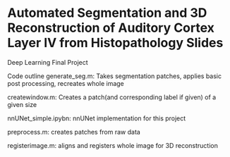 # Automated Segmentation and 3D Reconstruction of Auditory Cortex Layer IV from Histopathology Slides 
Deep Learning Final Project

Code outline 
generate_seg.m: Takes segmentation patches, applies basic post processing, recreates whole image 

createwindow.m: Creates a patch(and corresponding label if given) of a given size

nnUNet_simple.ipybn: nnUNet implementation for this project

preprocess.m: creates patches from raw data 

registerimage.m: aligns and registers whole image for 3D reconstruction 
